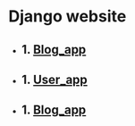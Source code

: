 # Django website 

- ## 1. [Blog_app](/mywebsite/blog_app)
- ## 1. [User_app](/mywebsite/blog_app)
- ## 1. [Blog_app](/mywebsite/blog_app)

